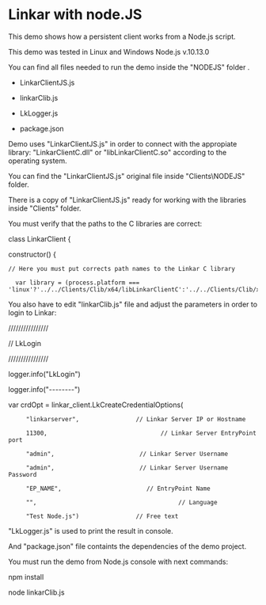 # Linkar with node.JS

This demo shows how a persistent client works from a Node.js script.

This demo was tested in Linux and Windows Node.js v.10.13.0

You can find all files needed to run the demo inside the "NODEJS" folder .

- LinkarClientJS.js

- linkarClib.js

- LkLogger.js

- package.json


Demo uses "LinkarClientJS.js" in order to connect with the appropiate library: "LinkarClientC.dll" or "libLinkarClientC.so" according to the operating system.

You can find the "LinkarClientJS.js" original file inside "Clients\NODEJS" folder.

There is a copy of "LinkarClientJS.js" ready for working with the libraries inside "Clients" folder.

You must verify that the paths to the C libraries are correct:

class LinkarClient {

  constructor() {

    // Here you must put corrects path names to the Linkar C library

      var library = (process.platform === 'linux'?'../../Clients/Clib/x64/libLinkarClientC':'../../Clients/Clib/x64/LinkarClientC');

 

You also have to edit "linkarClib.js" file and adjust the parameters in order to login to Linkar:

////////////////

// LkLogin

////////////////

logger.info("LkLogin")

logger.info("--------")

var crdOpt = linkar_client.LkCreateCredentialOptions(

         "linkarserver",                // Linkar Server IP or Hostname

         11300,                                // Linkar Server EntryPoint port

         "admin",                        // Linkar Server Username

         "admin",                        // Linkar Server Username Password

         "EP_NAME",                        // EntryPoint Name

         "",                                        // Language

         "Test Node.js")                // Free text

 

"LkLogger.js" is used to print the result in console.

And "package.json" file containts the dependencies of the demo project.
 

You must run the demo from Node.js console with next commands:

npm install

node linkarClib.js

 
